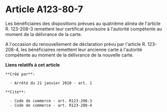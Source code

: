 # Article A123-80-7

Les bénéficiaires des dispositions prévues au quatrième alinéa de l'article R. 123-208-3 remettent leur certificat provisoire
à l'autorité compétente au moment de la délivrance de la carte.

A l'occasion du renouvellement de déclaration prévu par l'article R. 123-208-4, les bénéficiaires remettent leur ancienne
carte à l'autorité compétente au moment de la délivrance de la nouvelle carte.

**Liens relatifs à cet article**

	**Créé par**:

	  - Arrêté du 21 janvier 2010 - art. 1

	**Cite**:

	  - Code de commerce - art. R123-208-3
	  - Code de commerce - art. R123-208-4
